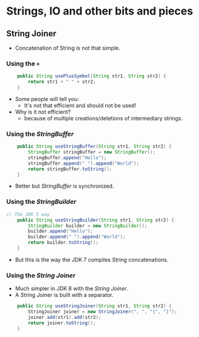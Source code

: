 # Strings, IO and other bits and pieces

## String Joiner

* Concatenation of String is not that simple.

### Using the `+`
```java
    public String usePlusSymbol(String str1, String str2) {
        return str1 + " " + str2;
    }
``` 
* Some people will tell you:
    * It's not that efficient and should not be used!
* Why is it not efficient?
    * because of multiple creations/deletions of intermediary strings.

### Using the _StringBuffer_

```java
    public String useStringBuffer(String str1, String str2) {
        StringBuffer stringBuffer = new StringBuffer();
        stringBuffer.append("Hello");
        stringBuffer.append(" ").append("World");
        return stringBuffer.toString();
    }
```

* Better but _StringBuffer_ is synchronized.

### Using the _StringBuilder_

```java
// The JDK 5 way
    public String useStringBuilder(String str1, String str2) {
        StringBuilder builder = new StringBuilder();
        builder.append("Hello");
        builder.append(" ").append("World");
        return builder.toString();
    }
```
* But this is the way the JDK 7 compiles String concatenations. 

### Using the _String Joiner_
* Much simpler in JDK 8 with the _String Joiner_.
* A String Joiner is built with a separator.
```java
    public String useStringJoiner(String str1, String str2) {
        StringJoiner joiner = new StringJoiner(", ", "{", "}");
        joiner.add(str1).add(str2);
        return joiner.toString();
    }
```